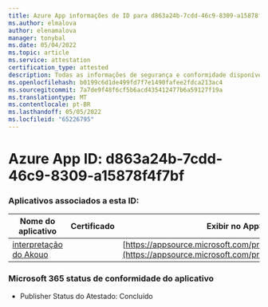 ```yaml
---
title: Azure App informações de ID para d863a24b-7cdd-46c9-8309-a15878f4f7bf
ms.author: elmalova
author: elenamalova
manager: tonybal
ms.date: 05/04/2022
ms.topic: article
ms.service: attestation
certification_type: attested
description: Todas as informações de segurança e conformidade disponíveis para d863a24b-7cdd-46c9-8309-a15878f4f7bf.
ms.openlocfilehash: b0199c6d1de499fd7f7e1490fafee2fdca213ac4
ms.sourcegitcommit: 7a7de9f48f6cf5b6acd435412477b6a59127f19a
ms.translationtype: MT
ms.contentlocale: pt-BR
ms.lasthandoff: 05/05/2022
ms.locfileid: "65226795"
---
```

# <a name="azure-app-id-d863a24b-7cdd-46c9-8309-a15878f4f7bf"></a>Azure App ID: d863a24b-7cdd-46c9-8309-a15878f4f7bf


### <a name="apps-associated-with-this-id"></a>Aplicativos associados a esta ID:
| **Nome do aplicativo** | **Certificado** | **Exibir no AppSource** |
|--------------|---------------|-----------------------|
| [interpretação do Akouo](../forward/WA200003814.md) |  | [https://appsource.microsoft.com/product/office/WA200003814](https://appsource.microsoft.com/product/office/WA200003814) |

### <a name="microsoft-365-app-compliance-status"></a>Microsoft 365 status de conformidade do aplicativo
- Publisher Status do Atestado: Concluído
